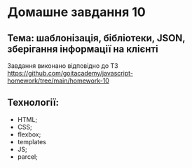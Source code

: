 # Домашне завдання 10
## Тема: шаблонізація, бібліотеки, JSON, зберігання інформації на клієнті

Завдання виконано відповідно до ТЗ https://github.com/goitacademy/javascript-homework/tree/main/homework-10

## Технології:
- HTML;
- CSS;
- flexbox;
- templates
- JS;
- parcel;
